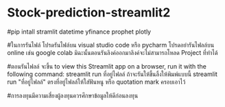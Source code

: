 # Stock-prediction-streamlit2

#pip intall stramlit datetime yfinance prophet plotly

#ในการรันไฟล์ โปรดรันไฟล์บน visual studio code หรือ pycharm โปรดอย่ารันไฟลล์บน online เช่น google colab มิฉะนั้นตอนรันลิงค์ออกมาลิงค์จะไม่สามารถโหลด Project ที่ทำได้

#ตอนรันไฟลล์ จะขึ้น to view this Streamlit app on a browser, run it with the following
  command: 
  streamlit run ที่อยู่ไฟลล์ 
  ถ้าจะรันให้ขึ้นลิ้งให้พิมพ์แบบนี้  streamlit run "ที่อยู่ไฟลล์" ตรงที่อยู่ไฟลล์ให้ใส่ฟันหนู หรือ quotation mark ครอบเอาไว้ 

#การลงทุนมีความเสี่ยงผู้ลงทุนควรศึกษาข้อมูลให้ดีก่อนลงทุน
